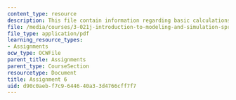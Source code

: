 ```yaml
---
content_type: resource
description: This file contain information regarding basic calculations of a solid.
file: /media/courses/3-021j-introduction-to-modeling-and-simulation-spring-2012/d90c0aebf7c9644640a33d4766cff7f7_MIT3_021JS12_HW6.pdf
file_type: application/pdf
learning_resource_types:
- Assignments
ocw_type: OCWFile
parent_title: Assignments
parent_type: CourseSection
resourcetype: Document
title: Assignment 6
uid: d90c0aeb-f7c9-6446-40a3-3d4766cff7f7
---
```

